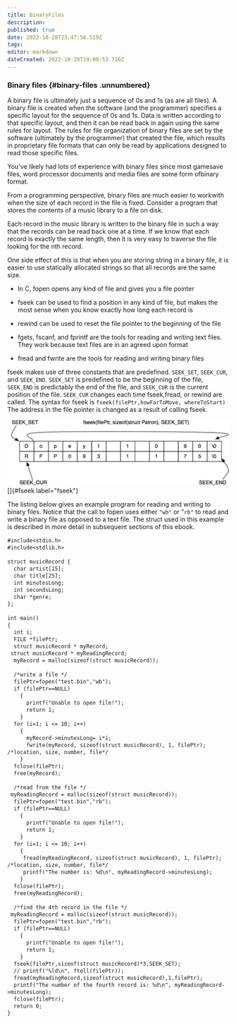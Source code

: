 ```yaml
---
title: BinaryFiles
description: 
published: true
date: 2022-10-28T23:47:56.519Z
tags: 
editor: markdown
dateCreated: 2022-10-28T19:00:53.710Z
---
```


### Binary files {#binary-files .unnumbered}

A binary file is ultimately just a sequence of 0s and 1s (as are all files). A binary file is created when the software (and the programmer) specifies a specific layout for the sequence of 0s and 1s. Data is written according to that specific layout, and then it can be read back in again using the same rules for layout. The rules for file organization of binary files are set by the software (ultimately by the programmer) that created the file, which results in proprietary file formats that can only be read by applications designed to read those specific files.

You've likely had lots of experience with binary files since most gamesave files, word processor documents and media files are some form ofbinary format.

From a programming perspective, binary files are much easier to workwith when the size of each record in the file is fixed. Consider a program that stores the contents of a music library to a file on disk.

Each record in the music library is written to the binary file in such a way that the records can be read back one at a time. If we know that each record is exactly the same length, then it is very easy to traverse the file looking for the nth record.

One side effect of this is that when you are storing string in a binary file, it is easier to use statically allocated strings so that all records are the same size.

-   In C, fopen opens any kind of file and gives you a file pointer

-   fseek can be used to find a position in any kind of file, but makes
    the most sense when you know exactly how long each record is

-   rewind can be used to reset the file pointer to the beginning of the
    file

-   fgets, fscanf, and fprintf are the tools for reading and writing
    text files. They work because text files are in an agreed upon
    format

-   fread and fwrite are the tools for reading and writing binary files

fseek makes use of three constants that are predefined. `SEEK_SET`, `SEEK_CUR`, and `SEEK_END`. `SEEK_SET` is predefined to be the beginning of the file, `SEEK_END` is predictably the end of the file, and `SEEK_CUR` is the current position of the file. `SEEK_CUR` changes each time fseek,fread, or rewind are called. The syntax for fseek is `fseek(filePtr,howFarToMove, whereToStart)` The address in the file pointer is changed as a result of calling fseek.

![image](/img/fseek.jpg) []{#fseek label="fseek"}

The listing below gives an example program for reading and writing to binary files. Notice that the call to fopen uses either `"wb"` or "`rb"` to read and write a binary file as opposed to a text file. The struct used in this example is described in more detail in subsequent sections of this ebook.

    #include<stdio.h>
    #include<stdlib.h>
        
    struct musicRecord {
      char artist[15];
      char title[25];
      int minutesLong;
      int secondsLong;
      char *genre;
    };

    int main()
    {
      int i;
      FILE *filePtr;
      struct musicRecord * myRecord;
     struct musicRecord * myReadingRecord;
      myRecord = malloc(sizeof(struct musicRecord));

      /*write a file */
      filePtr=fopen("test.bin","wb");
      if (filePtr==NULL)
        {
          printf("Unable to open file!");
          return 1;
        }
      for (i=1; i <= 10; i++)
        {
          myRecord->minutesLong= i*i;
          fwrite(myRecord, sizeof(struct musicRecord), 1, filePtr); /*location, size, number, file*/
        }
      fclose(filePtr);
      free(myRecord);

      /*read from the file */
     myReadingRecord = malloc(sizeof(struct musicRecord));
      filePtr=fopen("test.bin","rb");
      if (filePtr==NULL)
        {
          printf("Unable to open file!");
          return 1;
        }
      for (i=1; i <= 10; i++)
        {
         fread(myReadingRecord, sizeof(struct musicRecord), 1, filePtr); /*location, size, number, file*/
         printf("The number is: %d\n", myReadingRecord->minutesLong);
        }
      fclose(filePtr);
      free(myReadingRecord);

      /*find the 4th record in the file */
     myReadingRecord = malloc(sizeof(struct musicRecord));
      filePtr=fopen("test.bin","rb");
      if (filePtr==NULL)
        {
          printf("Unable to open file!");
          return 1;
        }
      fseek(filePtr,sizeof(struct musicRecord)*3,SEEK_SET);
      // printf("%ld\n", ftell(filePtr));
      fread(myReadingRecord,sizeof(struct musicRecord),1,filePtr);
      printf("The number of the fourth record is: %d\n", myReadingRecord->minutesLong);
      fclose(filePtr);
      return 0;
    }
